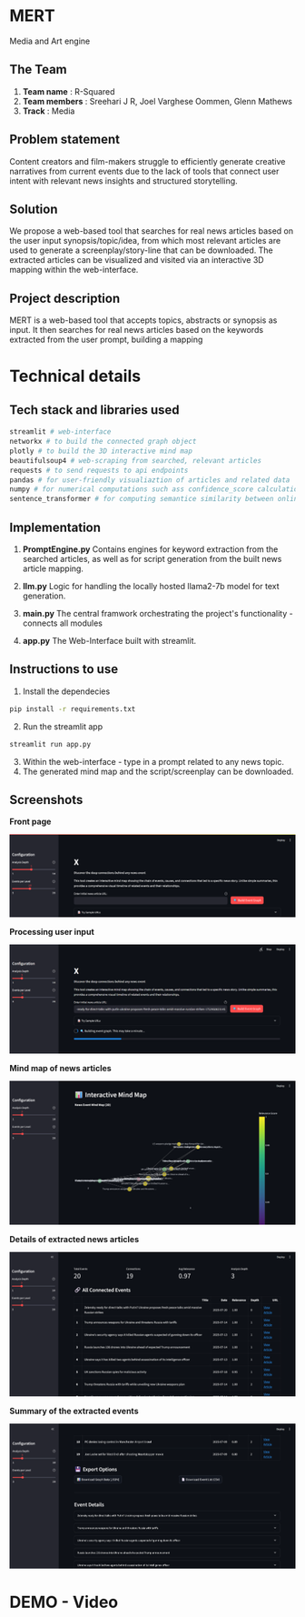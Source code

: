 # MERT
 Media and Art engine

## The Team
1. **Team name** : R-Squared
2. **Team members** : Sreehari J R, Joel Varghese Oommen, Glenn Mathews
3. **Track** : Media

## Problem statement
Content creators and film-makers struggle to efficiently generate creative narratives from current events due to the lack of tools that connect user intent with relevant news insights and structured storytelling.

## Solution
We propose a web-based tool that searches for real news articles based on the user input synopsis/topic/idea, from which most relevant articles are used to generate a screenplay/story-line that can be downloaded. The extracted articles can be visualized and visited via an interactive 3D mapping within the web-interface.

## Project description
MERT is a web-based tool that accepts topics, abstracts or synopsis as input. It then searches for real news articles based on the keywords extracted from the user prompt, building a mapping 

# Technical details
## Tech stack and libraries used
```bash
streamlit # web-interface
networkx # to build the connected graph object
plotly # to build the 3D interactive mind map
beautifulsoup4 # web-scraping from searched, relevant articles
requests # to send requests to api endpoints
pandas # for user-friendly visualiaztion of articles and related data
numpy # for numerical computations such ass confidence_score calculation for each article data
sentence_transformer # for computing semantice similarity between online articles
```

## Implementation
1. **PromptEngine.py**
Contains engines for keyword extraction from the searched articles, as well as for script generation from the built news article mapping.

2. **llm.py**
Logic for handling the locally hosted llama2-7b model for text generation.

3. **main.py**
The central framwork orchestrating the project's functionality - connects all modules

4. **app.py**
The Web-Interface built with streamlit.

## Instructions to use
1. Install the dependecies
```bash
pip install -r requirements.txt
```
2. Run the streamlit app
```bash
streamlit run app.py
```
3. Within the web-interface - type in a prompt related to any news topic.
4. The generated mind map and the script/screenplay can be downloaded.

## Screenshots
**Front page**
<p align="center">
  <img src="screenshots\Screenshot 2025-07-20 134030.png" alt="Front page">
</p>

**Processing user input**
<p align="center">
  <img src="screenshots\Screenshot 2025-07-20 134226.png" alt="next1">
</p>

**Mind map of news articles**
<p align="center">
  <img src="screenshots\Screenshot 2025-07-20 134308.png" alt="next2">
</p>

**Details of extracted news articles**
<p align="center">
  <img src="screenshots\Screenshot 2025-07-20 134326.png" alt="next3">
</p>

**Summary of the extracted events**
<p align="center">
  <img src="screenshots\Screenshot 2025-07-20 134344.png" alt="next4">
</p>

# DEMO - Video